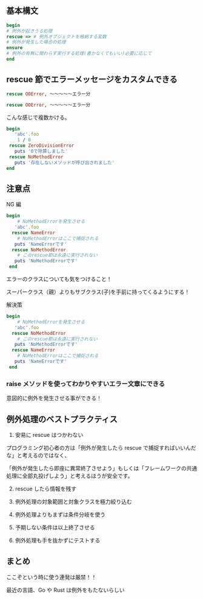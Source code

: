 ## 基本構文

```ruby
begin
# 例外が起きうる処理
rescue => # 例外オブジェクトを格納する変数
# 例外が発生した場合の処理
ensure
# 例外の有無に関わらず実行する処理(書かなくてもいい)必要に応じて
end
```

## rescue 節でエラーメッセージをカスタムできる

```ruby
rescue OOError, 〜〜〜〜〜エラー分

rescue OOError, 〜〜〜〜〜エラー分

```

こんな感じで複数かける。

```ruby
begin
   'abc'.foo
    1 / 0
 rescue ZeroDivisionError
   puts '0で除算しました'
 rescue NoMethodError
   puts '存在しないメソッドが呼び出されました'
end
```

## 注意点

NG 編

```ruby
begin
    # NoMethodErrorを発生させる
   'abc'.foo
  rescue NameError
    # NoMethodErrorはここで捕捉される
   puts 'NameErrorです'
  rescue NoMethodError
    # このrescue節は永遠に実行されない
   puts 'NoMethodErrorです'
 end
```

エラーのクラスについても気をつけること！

スーパークラス（親）よりもサブクラス(子)を手前に持ってくるようにする！

解決策

```ruby
begin
    # NoMethodErrorを発生させる
   'abc'.foo
  rescue NoMethodError
    # このrescue節は永遠に実行されない
   puts 'NoMethodErrorです'
  rescue NameError
    # NoMethodErrorはここで捕捉される
   puts 'NameErrorです'
 end
```

### raise メソッドを使ってわかりやすいエラー文章にできる

意図的に例外を発生させる事ができる！

## 例外処理のベストプラクティス

1. 安易に rescue はつかわない

プログラミング初心者の方は「例外が発生したら rescue で捕捉すればいいんだな」と考えるのではなく、

「例外が発生したら即座に異常終了させよう」もしくは「フレームワークの共通処理に全部丸投げしよう」と考えるほうが安全です。

2. rescue したら情報を残す

3. 例外処理の対象範囲と対象クラスを極力絞り込む

4. 例外処理よりもまずは条件分岐を使う

5. 予期しない条件は以上終了させる

6. 例外処理も手を抜かずにテストする

## まとめ

ここぞという時に使う連発は厳禁！！

最近の言語、Go や Rust は例外をもたないらしい
